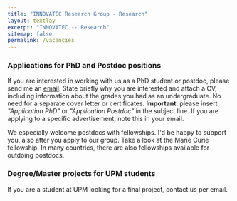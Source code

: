 ```yaml
---
title: "INNOVATEC Research Group - Research"
layout: textlay
excerpt: "INNOVATEC -- Research"
sitemap: false
permalink: /vacancies
---
```


<!---
# Open positions

**We are currently open for PhD and postdoc applications related to our research topics. We are looking forward to work in:**
 - **Computational approaches to study mental conditions.**
 - **Algorithm design in neurology.**
 - **Data science & and Machine learning applied to the health sector**

We are looking for new group members with passion, talent, and grit!

You will have the chance to work on the grand challenges of applied mathematics. You will be involved in determining the important and interesting questions, creating and improving computational setups, developing models, and making discoveries.

--->

<!--You find the past job openings here:
[Opening 1]({{ site.baseurl }}/downloads/GeneralPostdoc_2019_v01.pdf),
[Opening 2]({{ site.baseurl }}/downloads/PPMS_PhD_2019_v01.pdf),
[Opening 3]({{ site.baseurl }}/downloads/PD.pdf),
[Opening 4]({{ site.baseurl }}/downloads/PHD1.pdf),
[Opening 5]({{ site.baseurl }}/downloads/PHD2.pdf).-->


### Applications for PhD and Postdoc positions
If you are interested in working with us as a PhD student or postdoc, please send me an [email](mailto:gi.innovatec@upm.es). State briefly why you are interested and attach a CV, including information about the grades you had as an undergraduate. No need for a separate cover letter or certificates. **Important**: please insert _"Application PhD"_ or _"Application Postdoc"_ in the subject line. If you are applying to a specific advertisement, note this in your email.

We especially welcome postdocs with fellowships. I'd be happy to support you, also after you apply to our group. Take a look at the Marie Curie fellowship. In many countries, there are also fellowships available for outdoing postdocs.

### Degree/Master projects for UPM students
If you are a student at UPM looking for a final project, contact us per email.



<!--figure>
<img src="{{ site.url }}{{ site.baseurl }}/images/picpic/Gallery/DSC_0696.jpg" width="95%">
</figure-->

